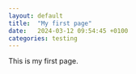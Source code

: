```yaml
---
layout: default
title:  "My first page"
date:   2024-03-12 09:54:45 +0100
categories: testing
---
```


This is my first page. 